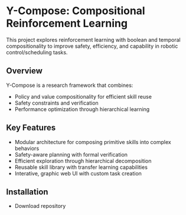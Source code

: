 # Y-Compose: Compositional Reinforcement Learning

This project explores reinforcement learning with boolean and temporal compositionality to improve safety, efficiency, and capability in robotic control/scheduling tasks.

## Overview

Y-Compose is a research framework that combines:

- Policy and value compositionality for efficient skill reuse
- Safety constraints and verification
- Performance optimization through hierarchical learning

## Key Features

- Modular architecture for composing primitive skills into complex behaviors
- Safety-aware planning with formal verification
- Efficient exploration through hierarchical decomposition
- Reusable skill library with transfer learning capabilities
- Interative, graphic web UI with custom task creation

## Installation
- Download repository